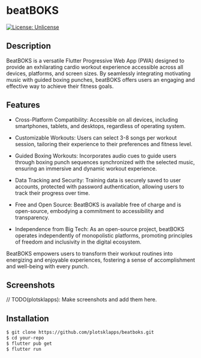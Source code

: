 # beatBOKS

[![License: Unlicense](https://img.shields.io/badge/license-Unlicense-blue.svg)](http://unlicense.org/)

## Description

BeatBOKS is a versatile Flutter Progressive Web App (PWA) designed to 
provide an exhilarating cardio workout experience accessible across all devices, 
platforms, and screen sizes. By seamlessly integrating motivating music with 
guided boxing punches, beatBOKS offers users an engaging and effective 
way to achieve their fitness goals.

## Features

- Cross-Platform Compatibility: Accessible on all devices, including smartphones, 
  tablets, and desktops, regardless of operating system.

- Customizable Workouts: Users can select 3-8 songs per workout session, 
  tailoring their experience to their preferences and fitness level.

- Guided Boxing Workouts: Incorporates audio cues to guide users through 
  boxing punch sequences synchronized with the selected music, ensuring 
  an immersive and dynamic workout experience.

- Data Tracking and Security: Training data is securely saved to user 
  accounts, protected with password authentication, allowing users to 
  track their progress over time.

- Free and Open Source: BeatBOKS is available free of charge and is 
  open-source, embodying a commitment to accessibility and transparency.

- Independence from Big Tech: As an open-source project, beatBOKS operates 
  independently of monopolistic platforms, promoting principles of 
  freedom and inclusivity in the digital ecosystem.

BeatBOKS empowers users to transform their workout routines into 
energizing and enjoyable experiences, fostering a sense of accomplishment 
and well-being with every punch.

## Screenshots

// TODO(plotsklapps): Make screenshots and add them here.

## Installation

```bash
$ git clone https://github.com/plotsklapps/beatboks.git
$ cd your-repo
$ flutter pub get
$ flutter run
